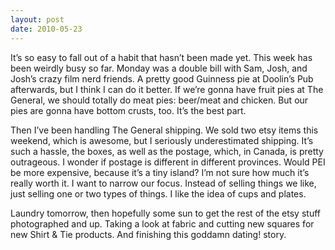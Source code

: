 ```yaml
---
layout: post
date: 2010-05-23
---
```


It’s so easy to fall out of a habit that hasn’t been made yet. This week has been weirdly busy so far. Monday was a double bill with Sam, Josh, and Josh’s crazy film nerd friends. A pretty good Guinness pie at Doolin’s Pub afterwards, but I think I can do it better. If we’re gonna have fruit pies at The General, we should totally do meat pies: beer/meat and chicken. But our pies are gonna have bottom crusts, too. It’s the best part.

Then I’ve been handling The General shipping. We sold two etsy items this weekend, which is awesome, but I seriously underestimated shipping. It’s such a hassle, the boxes, as well as the postage, which, in Canada, is pretty outrageous. I wonder if postage is different in different provinces. Would PEI be more expensive, because it’s a tiny island? I’m not sure how much it’s really worth it. I want to narrow our focus. Instead of selling things we like, just selling one or two types of things. I like the idea of cups and plates.

Laundry tomorrow, then hopefully some sun to get the rest of the etsy stuff photographed and up. Taking a look at fabric and cutting new squares for new Shirt & Tie products. And finishing this goddamn dating! story.
